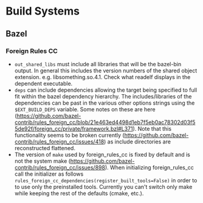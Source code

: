 # Build Systems

## Bazel

### Foreign Rules CC

- `out_shared_libs` must include all libraries that will be the bazel-bin output. In general this includes the version numbers of the shared object extension. e.g. libsomething.so.4.1. Check what readelf displays in the dependent executable.
- `deps` can include dependencies allowing the target being specified to full fit within the bazel dependency hierarchy. The includes/libraries of the dependencies can be past in the various other options strings using the `$EXT_BUILD_DEPS` variable. Some notes on these are here (https://github.com/bazel-contrib/rules_foreign_cc/blob/21e463ed4498d1eb7f5eb0ac78302d03f55de92f/foreign_cc/private/framework.bzl#L371). Note that this functionality seems to be broken currently (https://github.com/bazel-contrib/rules_foreign_cc/issues/418) as include directories are reconstructed flattened.
- The version of `make` used by foreign_rules_cc is fixed by default and is not the system make (https://github.com/bazel-contrib/rules_foreign_cc/issues/898). When initializing foreign_rules_cc call the initializer as follows `rules_foreign_cc_dependencies(register_built_tools=False)` in order to to use only the preinstalled tools. Currently you can't switch only make while keeping the rest of the defaults (cmake, etc.).
